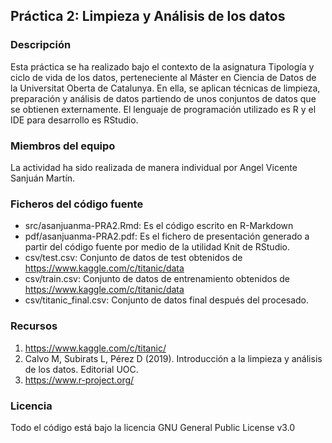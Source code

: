 ## Práctica 2: Limpieza y Análisis de los datos ##

### Descripción ###
Esta práctica se ha realizado bajo el contexto de la asignatura Tipología y ciclo de vida de los datos, perteneciente al Máster en Ciencia de Datos de la Universitat Oberta de Catalunya. En ella, se aplican técnicas de limpieza, preparación y análisis de datos partiendo de unos conjuntos de datos que se obtienen externamente. El lenguaje de programación utilizado es R y el IDE para desarrollo es RStudio.

### Miembros del equipo ###
La actividad ha sido realizada de manera individual por Angel Vicente Sanjuán Martín.

### Ficheros del código fuente ###
* src/asanjuanma-PRA2.Rmd: Es el código escrito en R-Markdown 
* pdf/asanjuanma-PRA2.pdf: Es el fichero de presentación generado a partir del código fuente por medio de la utilidad Knit de RStudio.
* csv/test.csv: Conjunto de datos de test obtenidos de https://www.kaggle.com/c/titanic/data
* csv/train.csv: Conjunto de datos de entrenamiento obtenidos de https://www.kaggle.com/c/titanic/data  
* csv/titanic_final.csv: Conjunto de datos final después del procesado.

### Recursos ###
1. https://www.kaggle.com/c/titanic/
2. Calvo M, Subirats L, Pérez D (2019). Introducción a la limpieza y análisis de los datos. Editorial UOC.
3. https://www.r-project.org/

### Licencia ###  
Todo el código está bajo la licencia GNU General Public License v3.0  
